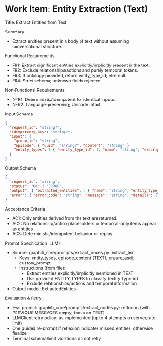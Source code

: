 # Work Item: Entity Extraction (Text)

Title: Extract Entities from Text

Summary
- Extract entities present in a body of text without assuming conversational structure.

Functional Requirements
- FR1: Extract significant entities explicitly/implicitly present in the text.
- FR2: Exclude relationships/actions and purely temporal tokens.
- FR3: If ontology provided, return entity_type_id; else null.
- FR4: Strict schema; unknown fields rejected.

Non‑Functional Requirements
- NFR1: Deterministic/idempotent for identical inputs.
- NFR2: Language-preserving; Unicode intact.

Input Schema
```json
{
  "request_id": "string?",
  "idempotency_key": "string?",
  "input": {
    "group_id": "string",
    "episode": { "uuid": "string?", "content": "string" },
    "entity_types": [ { "entity_type_id": 1, "name": "string", "description": "string" } ]
  }
}
```

Output Schema
```json
{
  "request_id": "string",
  "status": "OK" | "ERROR",
  "output": { "extracted_entities": [ { "name": "string", "entity_type_id": 1 } ] },
  "error": { "error_code": "string", "message": "string", "details": {} }
}
```

Acceptance Criteria
- AC1: Only entities derived from the text are returned.
- AC2: No relationship/action placeholders or temporal-only items appear as entities.
- AC3: Deterministic/idempotent behavior on replay.

Prompt Specification (LLM)
- Source: graphiti_core/prompts/extract_nodes.py: extract_text
  - Keys: entity_types, episode_content (TEXT), ensure_ascii, custom_prompt
  - Instructions (from file):
    - Extract entities explicitly/implicitly mentioned in TEXT
    - Use provided ENTITY TYPES to classify (entity_type_id)
    - Exclude relationships/actions and temporal information
- Output model: ExtractedEntities

Evaluation & Retry
- Eval prompt: graphiti_core/prompts/extract_nodes.py: reflexion (with PREVIOUS MESSAGES empty, focus on TEXT)
- LLMClient retry policy: as implemented (up to 4 attempts on server/rate-limit)
- One guided re-prompt if reflexion indicates missed_entities; otherwise finalize
- Terminal schema/limit violations do not retry

